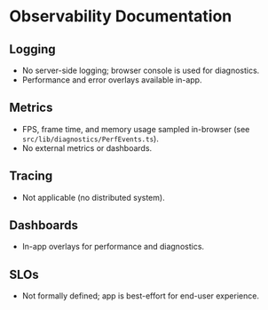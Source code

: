 # Observability Documentation

## Logging

- No server-side logging; browser console is used for diagnostics.
- Performance and error overlays available in-app.

## Metrics

- FPS, frame time, and memory usage sampled in-browser (see `src/lib/diagnostics/PerfEvents.ts`).
- No external metrics or dashboards.

## Tracing

- Not applicable (no distributed system).

## Dashboards

- In-app overlays for performance and diagnostics.

## SLOs

- Not formally defined; app is best-effort for end-user experience.
